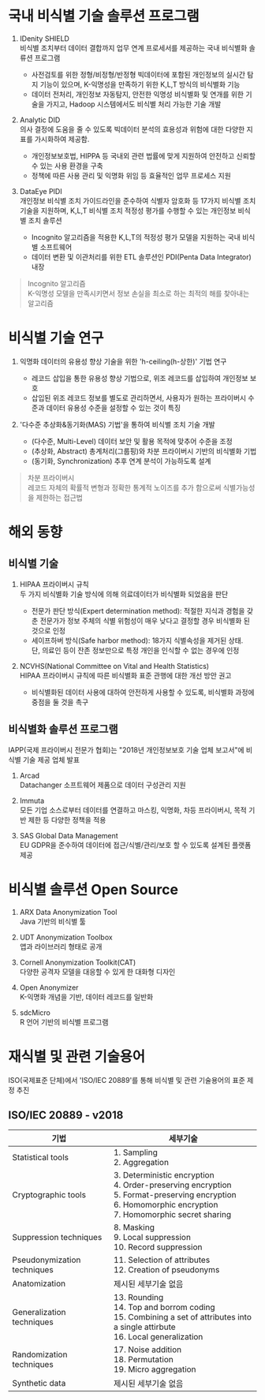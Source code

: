 # 국내 비식별 기술 솔루션 프로그램
1. IDenity SHIELD<br>
비식별 조치부터 데이터 결합까지 업무 연계 프로세서를 제공하는 국내 비식별화 솔류션 프로그램<br>
    - 사전검토를 위한 정형/비정형/반정형 빅데이터에 포함된 개인정보의 실시간 탐지 기능이 있으며, K-익명성을 만족하기 위한 K,L,T 방식의 비식별화 기능
    - 데이터 전처리, 개인정보 자동탐지, 안전한 익명성 비식별화 및 연개를 위한 기술을 가지고, Hadoop 시스템에서도 비식별 처리 가능한 기술 개발

2. Analytic DID<br>
의사 결정에 도움을 줄 수 있도록 빅데이터 분석의 효용성과 위험에 대한 다양한 지표를 가시화하여 제공함.
    - 개인정보보호법, HIPPA 등 국내외 관련 법률에 맞게 지원하여 안전하고 신뢰할 수 있는 사용 환경을 구축
    - 정책에 따른 사용 관리 및 익명화 위임 등 효율적인 업무 프로세스 지원

3. DataEye PIDI<br>
개인정보 비식별 조치 가이드라인을 준수하여 식별자 암호화 등 17가지 비식별 조치 기술을 지원하며, K,L,T 비식별 조치 적정성 평가를 수행할 수 있는 개인정보 비식별 조치 솔루션
    - Incognito 알고리즘을 적용한 K,L,T의 적정성 평가 모델을 지원하는 국내 비식별 소프트웨어
    - 데이터 변환 및 이관처리를 위한 ETL 솔루션인 PDI(Penta Data Integrator) 내장

> Incognito 알고리즘<br>
> K-익명성 모델을 만족시키면서 정보 손실을 최소로 하는 최적의 해를 찾아내는 알고리즘

# 비식별 기술 연구
1. 익명화 데이터의 유용성 향상 기술을 위한 'h-ceiling(h-상한)' 기법 연구
    - 레코드 삽입을 통한 유용성 향상 기법으로, 위조 레코드를 삽입하여 개인정보 보호
    - 삽입된 위조 레코드 정보를 별도로 관리하면서, 사용자가 원하는 프라이버시 수준과 데이터 유용성 수준을 설정할 수 있는 것이 특징


2. '다수준 추상화&동기화(MAS) 기법'을 통하여 비식별 조치 기술 개발
    - (다수준, Multi-Level) 데이터 보안 및 활용 목적에 맞추어 수준을 조정
    - (추상화, Abstract) 총계처리(그룹핑)와 차분 프라이버시 기반의 비식별화 기법
    - (동기화, Synchronization) 추후 연계 분석이 가능하도록 설계

> 차분 프라이버시<br>
> 레코드 자체의 확률적 변형과 정확한 통계적 노이즈를 추가 함으로써 식별가능성을 제한하는 접근법

# 해외 동향
## 비식별 기술
1. HIPAA 프라이버시 규칙<br>
두 가지 비식별화 기술 방식에 의해 의료데이터가 비식별화 되었음을 판단
    - 전문가 판단 방식(Expert determination method): 적절한 지식과 경험을 갖춘 전문가가 정보 주체의 식별 위험성이 매우 낮다고 결정할 경우 비식별화 된 것으로 인정
    - 세이프하버 방식(Safe harbor method): 18가지 식별속성을 제거된 상태.<br>
    단, 의료인 등이 잔존 정보만으로 특정 개인을 인식할 수 없는 경우에 인정

2. NCVHS(National Committee on Vital and Health Statistics)<br>
HIPAA 프라이버시 규칙에 따른 비식별화 표준 관행에 대한 개선 방안 권고
    - 비식별화된 데이터 사용에 대하여 안전하게 사용할 수 있도록, 비식별화 과정에 중점을 둘 것을 촉구

## 비식별화 솔루션 프로그램
IAPP(국제 프라이버시 전문가 협회)는 "2018년 개인정보보호 기술 업체 보고서"에 비식별 기술 제공 업체 발표

1. Arcad<br>
Datachanger 소프트웨어 제품으로 데이터 구성관리 지원

2. Immuta<br>
모든 기업 소스로부터 데이터를 연결하고 마스킹, 익명화, 차등 프라이버시, 목적 기반 제한 등 다양한 정책을 적용

3. SAS Global Data Management<br>
EU GDPR을 준수하여 데이터에 접근/식별/관리/보호 할 수 있도록 설계된 플랫폼 제공

# 비식별 솔루션 Open Source
1. ARX Data Anonymization Tool<br>
Java 기반의 비식별 툴

2. UDT Anonymization Toolbox<br>
앱과 라이브러리 형태로 공개

3. Cornell Anonymization Toolkit(CAT)<br>
다양한 공격자 모델을 대응할 수 있게 한 대화형 디자인

4. Open Anonymizer<br>
K-익명화 개념을 기반, 데이터 레코드를 일반화

5. sdcMicro<br>
R 언어 기반의 비식별 프로그램

# 재식별 및 관련 기술용어
ISO(국제표준 단체)에서 'ISO/IEC 20889'를 통해 비식별 및 관련 기술용어의 표준 제정 추진

## ISO/IEC 20889 - v2018
|기법|세부기술|
|-|-|
|Statistical tools|1. Sampling<br>2. Aggregation|
|Cryptographic tools|3. Deterministic encryption<br>4. Order-preserving encryption<br>5. Format-preserving encryption<br>6. Homomorphic encryption<br>7. Homomorphic secret sharing|
|Suppression techniques|8. Masking<br>9. Local suppression<br>10. Record suppression|
|Pseudonymization techniques|11. Selection of attributes<br>12. Creation of pseudonyms|
|Anatomization|제시된 세부기술 없음|
|Generalization techniques|13. Rounding<br>14. Top and borrom coding<br>15. Combining a set of attributes into a single attirbute<br>16. Local generalization|
|Randomization techniques|17. Noise addition<br>18. Permutation<br>19. Micro aggregation|
|Synthetic data|제시된 세부기술 없음|